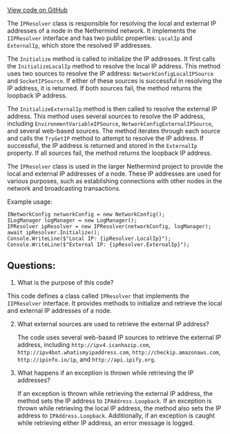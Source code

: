 [View code on GitHub](https://github.com/nethermindeth/nethermind/Nethermind.Network/IPResolver.cs)

The `IPResolver` class is responsible for resolving the local and external IP addresses of a node in the Nethermind network. It implements the `IIPResolver` interface and has two public properties: `LocalIp` and `ExternalIp`, which store the resolved IP addresses. 

The `Initialize` method is called to initialize the IP addresses. It first calls the `InitializeLocalIp` method to resolve the local IP address. This method uses two sources to resolve the IP address: `NetworkConfigLocalIPSource` and `SocketIPSource`. If either of these sources is successful in resolving the IP address, it is returned. If both sources fail, the method returns the loopback IP address.

The `InitializeExternalIp` method is then called to resolve the external IP address. This method uses several sources to resolve the IP address, including `EnvironmentVariableIPSource`, `NetworkConfigExternalIPSource`, and several web-based sources. The method iterates through each source and calls the `TryGetIP` method to attempt to resolve the IP address. If successful, the IP address is returned and stored in the `ExternalIp` property. If all sources fail, the method returns the loopback IP address.

The `IPResolver` class is used in the larger Nethermind project to provide the local and external IP addresses of a node. These IP addresses are used for various purposes, such as establishing connections with other nodes in the network and broadcasting transactions. 

Example usage:
```
INetworkConfig networkConfig = new NetworkConfig();
ILogManager logManager = new LogManager();
IPResolver ipResolver = new IPResolver(networkConfig, logManager);
await ipResolver.Initialize();
Console.WriteLine($"Local IP: {ipResolver.LocalIp}");
Console.WriteLine($"External IP: {ipResolver.ExternalIp}");
```
## Questions: 
 1. What is the purpose of this code?
   
   This code defines a class called `IPResolver` that implements the `IIPResolver` interface. It provides methods to initialize and retrieve the local and external IP addresses of a node.

2. What external sources are used to retrieve the external IP address?
   
   The code uses several web-based IP sources to retrieve the external IP address, including `http://ipv4.icanhazip.com`, `http://ipv4bot.whatismyipaddress.com`, `http://checkip.amazonaws.com`, `http://ipinfo.io/ip`, and `http://api.ipify.org`.

3. What happens if an exception is thrown while retrieving the IP addresses?
   
   If an exception is thrown while retrieving the external IP address, the method sets the IP address to `IPAddress.Loopback`. If an exception is thrown while retrieving the local IP address, the method also sets the IP address to `IPAddress.Loopback`. Additionally, if an exception is caught while retrieving either IP address, an error message is logged.
